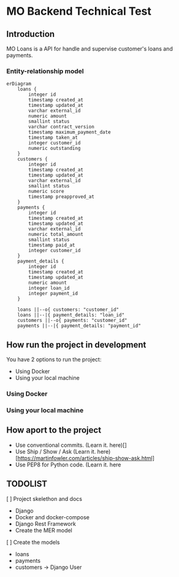 # MO Backend Technical Test

## Introduction
MO Loans is a API for handle and supervise customer's loans and payments.

### Entity-relationship model
```mermaid
erDiagram
    loans {
        integer id
        timestamp created_at
        timestamp updated_at
        varchar external_id
        numeric amount
        smallint status
        varchar contract_version
        timestamp maximum_payment_date
        timestamp taken_at
        integer customer_id
        numeric outstanding
    }
    customers {
        integer id
        timestamp created_at
        timestamp updated_at
        varchar external_id
        smallint status
        numeric score
        timestamp preapproved_at
    }
    payments {
        integer id
        timestamp created_at
        timestamp updated_at
        varchar external_id
        numeric total_amount
        smallint status
        timestamp paid_at
        integer customer_id
    }
    payment_details {
        integer id
        timestamp created_at
        timestamp updated_at
        numeric amount
        integer loan_id
        integer payment_id
    }

    loans ||--o{ customers: "customer_id"
    loans ||--|{ payment_details: "loan_id"
    customers ||--o{ payments: "customer_id"
    payments ||--|{ payment_details: "payment_id"
```

## How run the project in development
You have 2 options to run the project:
- Using Docker
- Using your local machine

### Using Docker

### Using your local machine

## How aport to the project
- Use conventional commits. (Learn it. here)[]
- Use Ship / Show / Ask (Learn it. here)[https://martinfowler.com/articles/ship-show-ask.html]
- Use PEP8 for Python code. (Learn it. here


## TODOLIST
[ ] Project skelethon and docs
  - Django
  - Docker and docker-compose
  - Django Rest Framework
  - Create the MER model

[ ] Create the models
  - loans
  - payments
  - customers -> Django User
